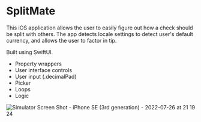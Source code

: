 # SplitMate

This iOS application allows the user to easily figure out how a check should be split with others.
The app detects locale settings to detect user's default currency, and allows the user to factor in tip.

Built using SwiftUI.
* Property wrappers
* User interface controls
* User input (.decimalPad)
* Picker
* Loops
* Logic



![Simulator Screen Shot - iPhone SE (3rd generation) - 2022-07-26 at 21 19 24](https://user-images.githubusercontent.com/70001065/180971908-4a95a099-afee-4d01-9e21-bcd64b6aa31e.png)
